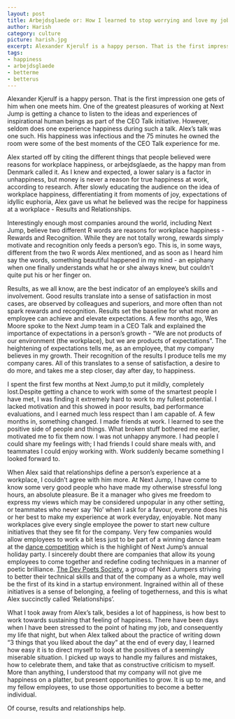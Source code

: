 ```yaml
---
layout: post
title: Arbejdsglaede or: How I learned to stop worrying and love my job
author: Harish
category: culture
picture: harish.jpg
excerpt: Alexander Kjerulf is a happy person. That is the first impression one gets of him when one meets him. One of the greatest pleasures of working at Next Jump is getting a chance to listen to the ideas and experiences of inspirational human beings as part of the CEO Talk initiative. However, seldom does one experience happiness during such a talk. Alex’s talk was one such. His happiness was infectious and the 75 minutes he owned the room were some of the best moments of the CEO Talk experience for me.
tags:
- happiness
- arbejdsglaede
- betterme
- betterus
---
```

Alexander Kjerulf is a happy person. That is the first impression one gets of him when one meets him. One of the greatest pleasures of working at Next Jump is getting a chance to listen to the ideas and experiences of inspirational human beings as part of the CEO Talk initiative. However, seldom does one experience happiness during such a talk. Alex’s talk was one such. His happiness was infectious and the 75 minutes he owned the room were some of the best moments of the CEO Talk experience for me.

Alex started off by citing the different things that people believed were reasons for workplace happiness, or arbejdsglaede, as the happy man from Denmark called it. As I knew and expected, a lower salary is a factor in unhappiness, but money is never a reason for true happiness at work, according to research. After slowly educating the audience on the idea of workplace happiness, differentiating it from moments of joy, expectations of idyllic euphoria, Alex gave us what he believed was the recipe for happiness at a workplace - Results and Relationships.

Interestingly enough most companies around the world, including Next Jump, believe two different R words are reasons for workplace happiness - Rewards and Recognition. While they are not totally wrong, rewards simply motivate and recognition only feeds a person’s ego. This is, in some ways, different from the two R words Alex mentioned, and as soon as I heard him say the words, something beautiful happened in my mind - an epiphany when one finally understands what he or she always knew, but couldn’t quite put his or her finger on. 

Results, as we all know, are the best indicator of an employee’s skills and involvement. Good results translate into a sense of satisfaction in most cases, are observed by colleagues and superiors, and more often than not spark rewards and recognition. Results set the baseline for what more an employee can achieve and elevate expectations. A few months ago, Wes Moore spoke to the Next Jump team in a CEO Talk and explained the importance of expectations in a person’s growth - “We are not products of our environment (the workplace), but we are products of expectations”. The heightening of expectations tells me, as an employee, that my company believes in my growth. Their recognition of the results I produce tells me my company cares. All of this translates to a sense of satisfaction, a desire to do more, and takes me a step closer, day after day, to happiness.

I spent the first few months at Next Jump,to put it mildly, completely lost.Despite getting a chance to work with some of the smartest people I have met, I was finding it extremely hard to work to my fullest potential. I lacked motivation and this showed in poor results, bad performance evaluations, and I earned much less respect than I am capable of. A few months in, something changed. I made friends at work. I learned to see the positive side of people and things. What broken stuff bothered me earlier, motivated me to fix them now. I was not unhappy anymore. I had people I could share my feelings with; I had friends I could share meals with, and teammates I could enjoy working with. Work suddenly became something I looked forward to. 

When Alex said that relationships define a person’s experience at a workplace, I couldn’t agree with him more. At Next Jump, I have come to know some very good people who have made my otherwise stressful long hours, an absolute pleasure. Be it a manager who gives me freedom to express my views which may be considered unpopular in any other setting, or teammates who never say ‘No’ when I ask for a favour, everyone does his or her best to make my experience at work everyday, enjoyable. Not many workplaces give every single employee the power to start new culture initiatives that they see fit for the company. Very few companies would allow employees to work a bit less just to be part of a winning dance team at the [dance competition](http://www.youtube.com/watch?v=OGztuPMte4Q) which is the highlight of Next Jump’s annual holiday party. I sincerely doubt there are companies that allow its young employees to come together and redefine coding techniques in a manner of poetic brilliance. [The Dev Poets Society](http://blog.nextjump.com/culture/the-dev-poets-society.html), a group of Next Jumpers striving to better their technical skills and that of the company as a whole, may well be the first of its kind in a startup environment. Ingrained within all of these initiatives is a sense of belonging, a feeling of togetherness, and this is what Alex succinctly called ‘Relationships’.

What I took away from Alex’s talk, besides a lot of happiness, is how best to work towards sustaining that feeling of happiness. There have been days when I have been stressed to the point of hating my job, and consequently my life that night, but when Alex talked about the practice of writing down “3 things that you liked about the day” at the end of every day, I learned how easy it is to direct myself to look at the positives of a seemingly miserable situation. I picked up ways to handle my failures and mistakes, how to celebrate them, and take that as constructive criticism to myself. More than anything, I understood that my company will not give me happiness on a platter, but present opportunities to grow. It is up to me, and my fellow employees, to use those opportunities to become a better individual.

Of course, results and relationships help.
